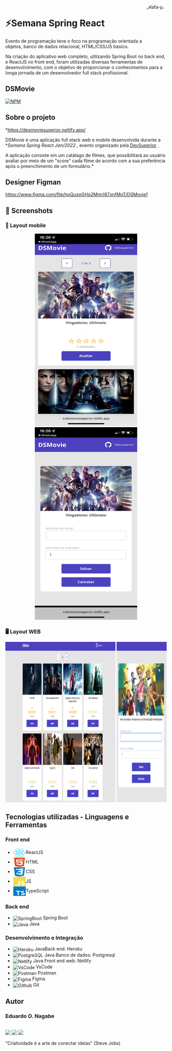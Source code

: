<div>
 <img align="right" alt="Rafa-pic" height="150" style="border-radius:50px;" src="https://c.tenor.com/TWwip6b2x0kAAAAM/robot-wave-waving.gif">
 </div>

# ⚡Semana Spring React


Evento de  programação teve o foco na programação  orientada a objetos, banco de dados relacional, HTML/CSS/JS básico.

Na criação do aplicativo web completo, utilizando Spring Boot no back end, e ReactJS no front end, foram utilizadas diversas ferramentas de desenvolvimento, com o objetivo de  proporcionar o  conhecimentos para a longa jornada de um desenvolvedor full stack profissional.

## DSMovie
[![NPM](https://img.shields.io/npm/l/react)](https://github.com/DukePrime/dsmovie/blob/main/LICENSE) 

## Sobre o projeto

*https://desmoviesuperior.netlify.app/

DSMovie é uma aplicação full stack web e mobile desenvolvida durante a **Semana Spring React Jan/2022*  , evento organizado pela [DevSuperior](https://devsuperior.com "Site da DevSuperior") .

A aplicação consiste em um catálago de filmes, que possibilitará ao usuário avaliar por meio de um "score" cada filme de acordo com a sua preferência após o preenchimento de um formulário.*





## Designer Figman
https://www.figma.com/file/hpQuzpGHq2MmrI87xnfMoT/DSMovie1



## 📸 **Screenshots**


### 📱 Layout mobile

<p align="center">
   <img left" alt="movie" height="600" width="320" src="https://github.com/DukePrime/dsmovie/blob/main/frontend/src/assets/img/dsmovies.jpeg">
   <img left" alt="formulario" height="600" width="320" src="https://github.com/DukePrime/dsmovie/blob/main/frontend/src/assets/img/form.jpeg">                                                                                                                                        
</p>

### 🖥 Layout WEB

<p align="center">
  <img left" alt="formulario" height="500" width="1100" src="https://github.com/DukePrime/dsmovie/blob/main/frontend/src/assets/img/webprint.png">
</p>
                                                                                                                                                 




## Tecnologias utilizadas - Linguagens e Ferramentas
  

                                                                                                                                                 
                                                                                                                                                 
### Front end
- <img align="center" alt="React" height="30" width="40" src="https://raw.githubusercontent.com/devicons/devicon/master/icons/react/react-original.svg"/>ReactJS
- <img align="center" alt="HTML" height="30" width="40" src="https://raw.githubusercontent.com/devicons/devicon/master/icons/html5/html5-original.svg"/>HTML 
- <img align="center" alt="CSS" height="30" width="40" src="https://raw.githubusercontent.com/devicons/devicon/master/icons/css3/css3-original.svg"/>CSS 
- <img align="center" alt="Js" height="30" width="40" src="https://raw.githubusercontent.com/devicons/devicon/master/icons/javascript/javascript-plain.svg"/>JS 
- <img align="center" alt="Ts" height="30" width="40" src="https://raw.githubusercontent.com/devicons/devicon/master/icons/typescript/typescript-plain.svg"/>TypeScript

### Back end
- <img align="center" alt="SpringBoot" height="30" width="40" src="https://cdn.jsdelivr.net/gh/devicons/devicon/icons/spring/spring-original.svg"/> Spring Boot
- <img align="center" alt="Java" height="30" width="40" src="https://cdn.jsdelivr.net/gh/devicons/devicon/icons/java/java-original.svg"/> Java


### Desenvolvimento e Integração
                                                                                                                                       
- <img align="center" alt="Heroku" height="30" width="40" src="https://cdn.jsdelivr.net/gh/devicons/devicon/icons/heroku/heroku-original.svg"/> JavaBack end: Heroku 
- <img align="center" alt="PostgreSQL" height="30" width="40" src="https://cdn.jsdelivr.net/gh/devicons/devicon/icons/postgresql/postgresql-original.svg"/> Java Banco de dados: Postgresql
- <img align="center" alt="Netlify" height="30" width="40" src="https://www.vectorlogo.zone/logos/netlify/netlify-icon.svg"/> Java Front end web: Netlify
- <img align="center" alt="VsCode" height="30" width="40" src="https://cdn.jsdelivr.net/gh/devicons/devicon/icons/vscode/vscode-original.svg"/> VsCode
- <img align="center" alt="Postman" height="30" width="40" src="https://www.vectorlogo.zone/logos/getpostman/getpostman-icon.svg"/> Postman
- <img align="center" alt="Figma" height="30" width="40" src="https://cdn.jsdelivr.net/gh/devicons/devicon/icons/figma/figma-original.svg"/> Figma
- <img align="center" alt="Github" height="30" width="40" src="https://cdn.jsdelivr.net/gh/devicons/devicon/icons/git/git-original.svg"/> Git 
 

## Autor

### Eduardo O. Nagabe
<div> 
  <br><a href="https://www.instagram.com/edunagabe01/" target="_blank"><img src="https://img.shields.io/badge/-Instagram-%23E4405F?style=for-the-badge&logo=instagram&logoColor=white" target="_blank"></a>
  <a href="https://www.linkedin.com/in/eduardo-nagabe-a788561ba/" target="_blank"><img src="https://img.shields.io/badge/-LinkedIn-%230077B5?style=for-the-badge&logo=linkedin&logoColor=white" target="_blank"></a> 
 <a href = "mailto:eduardonagabe@gmail.com"><img src="https://img.shields.io/badge/-Gmail-%23333?style=for-the-badge&logo=gmail&logoColor=white" target="_blank"></a>
 </div>
 
 "Criatividade é a arte de conectar ideias" (Steve Jobs)
    


